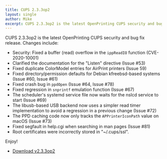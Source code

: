 ```yaml
---
title: CUPS 2.3.3op2
layout: single
author: Mike
excerpt: CUPS 2.3.3op2 is the latest OpenPrinting CUPS security and bug fix release.
---
```


CUPS 2.3.3op2 is the latest OpenPrinting CUPS security and bug fix
release.  Changes include:

- Security: Fixed a buffer (read) overflow in the `ippReadIO` function
  (CVE-2020-10001)
- Clarified the documentation for the "Listen" directive (Issue #53)
- Fixed duplicate ColorModel entries for AirPrint printers (Issue 59)
- Fixed directory/permission defaults for Debian kfreebsd-based systems
  (Issue #60, Issue #61)
- Fixed crash bug in `ppdOpen` (Issue #64, Issue #78)
- Fixed regression in `snprintf` emulation function (Issue #67)
- The scheduler's systemd service file now waits for the nslcd service to start
  (Issue #69)
- The libusb-based USB backend now uses a simpler read timer implementation to
  avoid a regression in a previous change (Issue #72)
- The PPD caching code now only tracks the `APPrinterIconPath` value on macOS
  (Issue #73)
- Fixed segfault in help.cgi when searching in man pages (Issue #81)
- Root certificates were incorrectly stored in "~/.cups/ssl".

Enjoy!

* <a href="https://github.com/OpenPrinting/cups/releases/tag/v2.3.3op2" itemprop="sameAs" rel="nofollow noopener noreferrer"><i class="fas fa-fw fa-download" aria-hidden="true"></i>Download v2.3.3op2</a>

